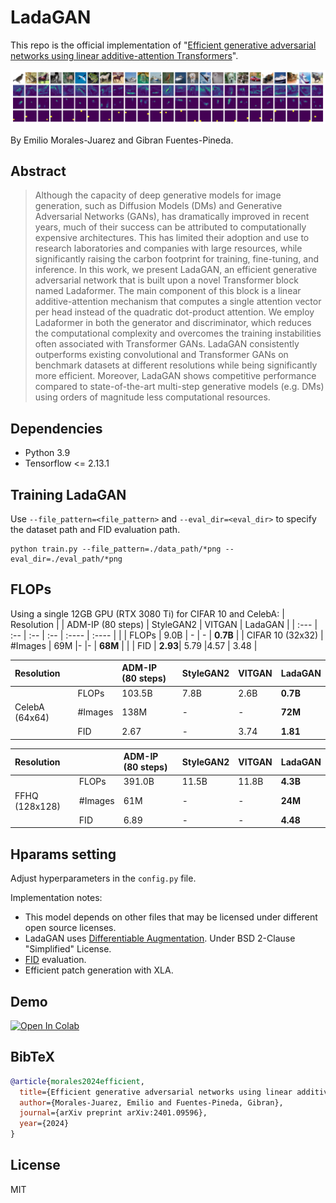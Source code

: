 # LadaGAN
This repo is the official implementation of "[Efficient generative adversarial networks using linear additive-attention Transformers](https://arxiv.org/abs/2401.09596)".

<img src="./images/cifar10_img.png" width="850px"></img>

By Emilio Morales-Juarez and Gibran Fuentes-Pineda.


## Abstract
> Although the capacity of deep generative models for image generation, such as Diffusion Models (DMs) and Generative Adversarial Networks (GANs), has dramatically improved in recent years, much of their success can be attributed to computationally expensive architectures. This has limited their adoption and use to research laboratories and companies with large resources, while significantly raising the carbon footprint for training, fine-tuning, and inference. In this work, we present LadaGAN, an efficient generative adversarial network that is built upon a novel Transformer block named Ladaformer. The main component of this block is a linear additive-attention mechanism that computes a single attention vector per head instead of the quadratic dot-product attention. We employ Ladaformer in both the generator and discriminator, which reduces the computational complexity and overcomes the training instabilities often associated with Transformer GANs. LadaGAN consistently outperforms existing convolutional and Transformer GANs on benchmark datasets at different resolutions while being significantly more efficient. Moreover, LadaGAN shows competitive performance compared to state-of-the-art multi-step generative models (e.g. DMs) using orders of magnitude less computational resources. 


## Dependencies
- Python 3.9
- Tensorflow <= 2.13.1


## Training LadaGAN
Use `--file_pattern=<file_pattern>` and `--eval_dir=<eval_dir>` to specify the dataset path and FID evaluation path.
```
python train.py --file_pattern=./data_path/*png --eval_dir=./eval_path/*png
```

## FLOPs
Using a single 12GB GPU (RTX 3080 Ti) for CIFAR 10 and CelebA:
| Resolution |   | ADM-IP (80 steps) | StyleGAN2 |  VITGAN  | LadaGAN  |
| :--- | :-- | :--  | :--   | :----   | :----   |
|                     | FLOPs | 9.0B | - | - | __0.7B__ |
|   CIFAR 10 (32x32)  |   #Images | 69M |- |- | __68M__ |
|                     | FID | __2.93__| 5.79 |4.57 | 3.48 |

| Resolution |   | ADM-IP (80 steps) | StyleGAN2 |  VITGAN  | LadaGAN  |
| :--- | :-- | :--  | :--   | :----   | :----   |
|                     | FLOPs | 103.5B | 7.8B |2.6B | __0.7B__ |
|   CelebA (64x64)  |   #Images | 138M |- |- | __72M__ |
|                     | FID | 2.67| -|3.74 | __1.81__ |

| Resolution |   | ADM-IP (80 steps) | StyleGAN2 |  VITGAN  | LadaGAN  |
| :--- | :-- | :--  | :--   | :----   | :----   |
|                     | FLOPs | 391.0B| 11.5B |11.8B| __4.3B__ |
|   FFHQ (128x128)  |   #Images  | 61M | - |  - | __24M__ |
|                     | FID| 6.89| - | -| __4.48__ |


## Hparams setting
Adjust hyperparameters in the `config.py` file.

Implementation notes:
- This model depends on other files that may be licensed under different open source licenses.
- LadaGAN uses [Differentiable Augmentation](https://arxiv.org/abs/2006.10738). Under BSD 2-Clause "Simplified" License.
- [FID](https://arxiv.org/abs/1706.08500) evaluation.
- Efficient patch generation with XLA.

## Demo
[![Open In Colab](https://colab.research.google.com/assets/colab-badge.svg)](https://colab.research.google.com/drive/1ZS7pSxh_-PLSFAcJwuG0WCejD5cRTg9C?)



## BibTeX
```bibtex
@article{morales2024efficient,
  title={Efficient generative adversarial networks using linear additive-attention Transformers},
  author={Morales-Juarez, Emilio and Fuentes-Pineda, Gibran},
  journal={arXiv preprint arXiv:2401.09596},
  year={2024}
}
```


## License
MIT
